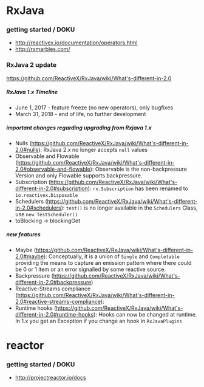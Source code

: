 RxJava
============

### getting started / DOKU

- http://reactivex.io/documentation/operators.html
- http://rxmarbles.com/

### RxJava 2 update
https://github.com/ReactiveX/RxJava/wiki/What's-different-in-2.0

##### RxJava 1.x Timeline
- June 1, 2017 - feature freeze (no new operators), only bugfixes
- March 31, 2018 - end of life, no further development

##### important changes regarding upgrading from Rxjava 1.x
- Nulls (https://github.com/ReactiveX/RxJava/wiki/What's-different-in-2.0#nulls): 
RxJava 2.x no longer accepts `null` values
- Observable and Flowable (https://github.com/ReactiveX/RxJava/wiki/What's-different-in-2.0#observable-and-flowable): 
Observable is the non-backpressure Version and only Flowable supports backpressure.
- Subscription (https://github.com/ReactiveX/RxJava/wiki/What's-different-in-2.0#subscription):
`rx.Subscription` has been renamed to `io.reactivex.Disposable`
- Schedulers (https://github.com/ReactiveX/RxJava/wiki/What's-different-in-2.0#schedulers):
`test()` is no longer available in the `Schedulers` Class, use `new TestScheduler()`
- toBlocking -> blockingGet

##### new features
- Maybe (https://github.com/ReactiveX/RxJava/wiki/What's-different-in-2.0#maybe): 
Conceptually, it is a union of `Single` and `Completable` providing the means to capture an emission pattern where there could be 0 or 1 item or an error signalled by some reactive source.
- Backpressure (https://github.com/ReactiveX/RxJava/wiki/What's-different-in-2.0#backpressure)
- Reactive-Streams compliance (https://github.com/ReactiveX/RxJava/wiki/What's-different-in-2.0#reactive-streams-compliance):
- Runtime hooks (https://github.com/ReactiveX/RxJava/wiki/What's-different-in-2.0#runtime-hooks): 
Hooks can now be changed at runtime. In 1.x you get an Exception if you change an hook in `RxJavaPlugins`


reactor
=======

### getting started / DOKU

- http://projectreactor.io/docs
